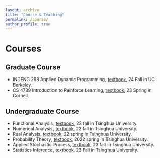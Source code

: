 ```yaml
---
layout: archive
title: "Course & Teaching"
permalink: /course/
author_profile: true
---
```



# Courses
## Graduate Course 
- INDENG 268 Applied Dynamic Programming, [textbook](http://www.athenasc.com/dpbook.html), 24 Fall in UC Berkeley.    
- CS 4789 Introduction to Reinforce Learning, [textbook](https://wensun.github.io/CS4789.html), 23 Spring in Cornell.



## Undergraduate Course
- Functional Analysis, [textbook](https://www.math.utoronto.ca/almut/Brezis.pdf), 23 fall in Tsinghua University.      
- Numerical Analysis, [textbook](https://press.princeton.edu/books/hardcover/9780691151229/numerical-methods), 22 fall in Tsinghua University.        
- Real Analysis, [textbook](chrome-extension://efaidnbmnnnibpcajpcglclefindmkaj/https://59clc.wordpress.com/wp-content/uploads/2011/01/real-and-complex-analysis.pdf), 22 spring in Tsinghua University.
- Probability Theory, [textbook](https://github.com/Kikou1998/textbook/blob/master/A%20First%20Course%20in%20Probability%209th%20Edition.pdf), 2022 spring in Tsinghua University.   
- Applied Stochastic Process, [textbook](https://link.springer.com/book/10.1007/978-0-387-48976-6), 23 fall in Tsinghua University.
- Statistics Inference, [textbook](https://www.amazon.com/Statistical-Inference-Chapman-Texts-Science/dp/1032593032/ref=pd_lpo_sccl_1/147-5543778-0287154?pd_rd_w=6HocL&content-id=amzn1.sym.4c8c52db-06f8-4e42-8e56-912796f2ea6c&pf_rd_p=4c8c52db-06f8-4e42-8e56-912796f2ea6c&pf_rd_r=6T6EX07P79JR6B9865Y7&pd_rd_wg=edrgV&pd_rd_r=840a78ca-bf52-4adb-a6a0-2073ba059570&pd_rd_i=1032593032&psc=1), 23 Fall in Tsinghua University.


